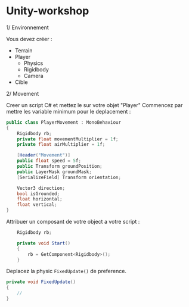 # Unity-workshop

1/ Environnement

Vous devez créer :
- Terrain
- Player
  - Physics
  - Rigidbody
  - Camera
- Cible


2/ Movement

Creer un script C# et mettez le sur votre objet "Player"
Commencez par mettre les variable minimum pour le deplacement :

```c#
public class PlayerMovement : MonoBehaviour
{
    Rigidbody rb;
    private float movementMultiplier = 1f;
    private float airMultiplier = 1f;

    [Header("Movement")]
    public float speed = 5f;
    public Transform groundPosition;
    public LayerMask groundMask;
    [SerializeField] Transform orientation;

    Vector3 direction;
    bool isGrounded;
    float horizontal;
    float vertical;
}
```

Attribuer un composant de votre object a votre script :

```c#
    Rigidbody rb;

    private void Start()
    {
        rb = GetComponent<Rigidbody>();
    }
```

Deplacez la physic `FixedUpdate()` de preference.

```c#
private void FixedUpdate()
{
    // 
}
```
